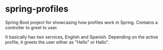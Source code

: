 # spring-profiles

Spring Boot project for showcasing how profiles work in Spring. 
Contains a controller to greet to user.

It basically has two services, English and Spanish. Depending on the active profile, it greets the user either as "Hello" or Hallo".
